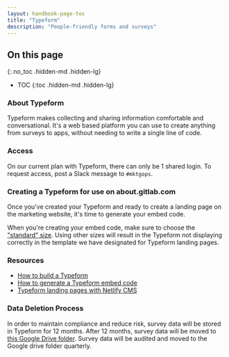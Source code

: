 ```yaml
---
layout: handbook-page-toc
title: "Typeform"
description: "People-friendly forms and surveys"
---
```


## On this page
{:.no_toc .hidden-md .hidden-lg}

- TOC
{:toc .hidden-md .hidden-lg}

### About Typeform

Typeform makes collecting and sharing information comfortable and conversational. It's a web based platform you can use to create anything from surveys to apps, without needing to write a single line of code. 

### Access

On our current plan with Typeform, there can only be 1 shared login. To request access, post a Slack message to `#mktgops`. 

### Creating a Typeform for use on about.gitlab.com

Once you've created your Typeform and ready to create a landing page on the marketing website, it's time to generate your embed code. 

When you're creating your embed code, make sure to choose the ["standard" size](https://help.typeform.com/hc/en-us/articles/360029249212-Embed-your-typeform). Using other sizes will result in the Typeform not displaying correctly in the template we have designated for Typeform landing pages. 


### Resources

- [How to build a Typeform](https://help.typeform.com/hc/en-us/articles/360053660271-My-first-typeform-)
- [How to generate a Typeform embed code](https://help.typeform.com/hc/en-us/articles/360029249212-Embed-your-typeform)
- [Typeform landing pages with Netlify CMS](https://about.gitlab.com/handbook/marketing/netlifycms/#typeform-landing-pages)

### Data Deletion Process 

In order to maintain compliance and reduce risk, survey data will be stored in Typeform for 12 months. After 12 months, survey data will be moved to [this Google Drive folder](https://drive.google.com/drive/folders/12L0ru1xkVay8iq862mXtXgTanFT_EZ7e?usp=sharing). Survey data will be audited and moved to the Google drive folder quarterly.  


